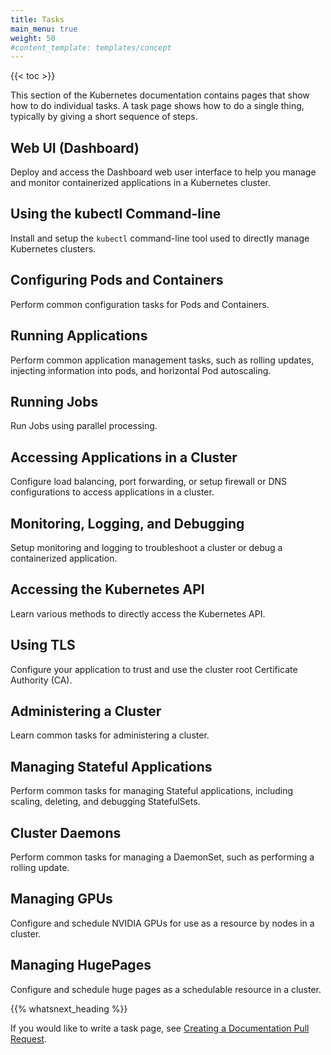 ```yaml
---
title: Tasks
main_menu: true
weight: 50
#content_template: templates/concept
---
```


{{< toc >}}

<!-- overview -->

This section of the Kubernetes documentation contains pages that
show how to do individual tasks. A task page shows how to do a
single thing, typically by giving a short sequence of steps.



<!-- body -->

## Web UI (Dashboard)

Deploy and access the Dashboard web user interface to help you manage and monitor containerized applications in a Kubernetes cluster.

## Using the kubectl Command-line

Install and setup the `kubectl` command-line tool used to directly manage Kubernetes clusters.

## Configuring Pods and Containers

Perform common configuration tasks for Pods and Containers.

## Running Applications

Perform common application management tasks, such as rolling updates, injecting information into pods, and horizontal Pod autoscaling.

## Running Jobs

Run Jobs using parallel processing.

## Accessing Applications in a Cluster

Configure load balancing, port forwarding, or setup firewall or DNS configurations to access applications in a cluster.

## Monitoring, Logging, and Debugging

Setup monitoring and logging to troubleshoot a cluster or debug a containerized application.

## Accessing the Kubernetes API

Learn various methods to directly access the Kubernetes API.

## Using TLS

Configure your application to trust and use the cluster root Certificate Authority (CA).

## Administering a Cluster

Learn common tasks for administering a cluster.

## Managing Stateful Applications

Perform common tasks for managing Stateful applications, including scaling, deleting, and debugging StatefulSets.

## Cluster Daemons

Perform common tasks for managing a DaemonSet, such as performing a rolling update.

## Managing GPUs

Configure and schedule NVIDIA GPUs for use as a resource by nodes in a cluster.

## Managing HugePages

Configure and schedule huge pages as a schedulable resource in a cluster.



{{% whatsnext_heading %}}

If you would like to write a task page, see
[Creating a Documentation Pull Request](/docs/home/contribute/create-pull-request/).


